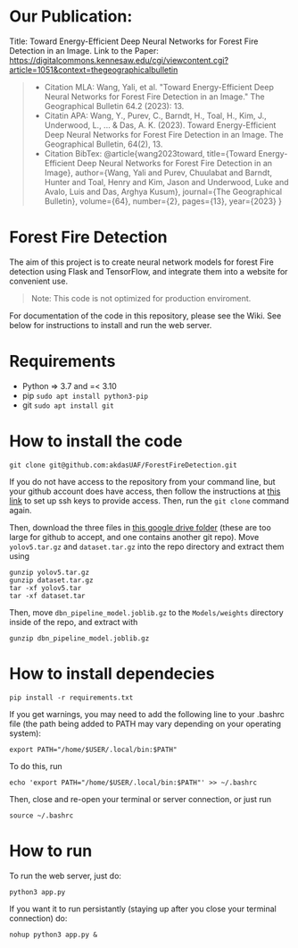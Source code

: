 # Our Publication:
Title: Toward Energy-Efficient Deep Neural Networks for Forest Fire Detection in an Image.
Link to the Paper: https://digitalcommons.kennesaw.edu/cgi/viewcontent.cgi?article=1051&context=thegeographicalbulletin
> - Citation MLA: Wang, Yali, et al. "Toward Energy-Efficient Deep Neural Networks for Forest Fire Detection in an Image." The Geographical Bulletin 64.2 (2023): 13.
> - Citatin APA: Wang, Y., Purev, C., Barndt, H., Toal, H., Kim, J., Underwood, L., ... & Das, A. K. (2023). Toward Energy-Efficient Deep Neural Networks for Forest Fire Detection in an Image. The Geographical Bulletin, 64(2), 13.
> - Citation BibTex: @article{wang2023toward, title={Toward Energy-Efficient Deep Neural Networks for Forest Fire Detection in an Image}, author={Wang, Yali and Purev, Chuulabat and Barndt, Hunter and Toal, Henry and Kim, Jason and Underwood, Luke and Avalo, Luis and Das, Arghya Kusum}, journal={The Geographical Bulletin}, volume={64}, number={2}, pages={13}, year={2023} }

# Forest Fire Detection

The aim of this project is to create neural network models for forest Fire detection using Flask and TensorFlow, and integrate them into a website for convenient use.
> Note: This code is not optimized for production enviroment.

For documentation of the code in this repository, please see the Wiki. See below for instructions to install and run the web server.

# Requirements
- Python => 3.7 and =< 3.10
- pip `sudo apt install python3-pip`
- git `sudo apt install git`

# How to install the code

`git clone git@github.com:akdasUAF/ForestFireDetection.git`

If you do not have access to the repository from your command line, but your github account does have access, then follow the instructions at [this link](https://docs.github.com/en/authentication/connecting-to-github-with-ssh/adding-a-new-ssh-key-to-your-github-account) to set up ssh keys to provide access. Then, run the `git clone` command again.

Then, download the three files in [this google drive folder](https://drive.google.com/drive/folders/1cynEIPhHWGcqiry9HhxzSawa3L7VXbTz?usp=drive_link) (these are too large for github to accept, and one contains another git repo). Move `yolov5.tar.gz` and `dataset.tar.gz` into the repo directory and extract them using
```
gunzip yolov5.tar.gz
gunzip dataset.tar.gz
tar -xf yolov5.tar
tar -xf dataset.tar
```
Then, move `dbn_pipeline_model.joblib.gz` to the `Models/weights` directory inside of the repo, and extract with

`gunzip dbn_pipeline_model.joblib.gz`

# How to install dependecies

`pip install -r requirements.txt`

If you get warnings, you may need to add the following line to your .bashrc file (the path being added to PATH may vary depending on your operating system):

`export PATH="/home/$USER/.local/bin:$PATH"`

To do this, run

`echo 'export PATH="/home/$USER/.local/bin:$PATH"' >> ~/.bashrc`

Then, close and re-open your terminal or server connection, or just run

`source ~/.bashrc`

# How to run
To run the web server, just do:

`python3 app.py`

If you want it to run persistantly (staying up after you close your terminal connection) do:

`nohup python3 app.py &`
